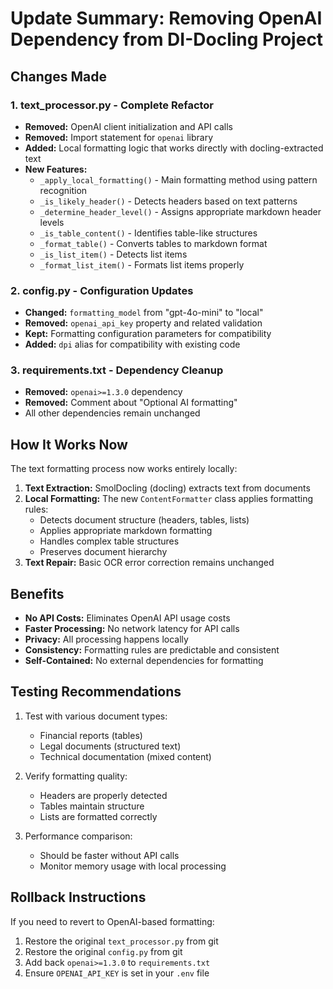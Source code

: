 # Update Summary: Removing OpenAI Dependency from DI-Docling Project

## Changes Made

### 1. **text_processor.py** - Complete Refactor
- **Removed:** OpenAI client initialization and API calls
- **Removed:** Import statement for `openai` library
- **Added:** Local formatting logic that works directly with docling-extracted text
- **New Features:**
  - `_apply_local_formatting()` - Main formatting method using pattern recognition
  - `_is_likely_header()` - Detects headers based on text patterns
  - `_determine_header_level()` - Assigns appropriate markdown header levels
  - `_is_table_content()` - Identifies table-like structures
  - `_format_table()` - Converts tables to markdown format
  - `_is_list_item()` - Detects list items
  - `_format_list_item()` - Formats list items properly

### 2. **config.py** - Configuration Updates
- **Changed:** `formatting_model` from "gpt-4o-mini" to "local"
- **Removed:** `openai_api_key` property and related validation
- **Kept:** Formatting configuration parameters for compatibility
- **Added:** `dpi` alias for compatibility with existing code

### 3. **requirements.txt** - Dependency Cleanup
- **Removed:** `openai>=1.3.0` dependency
- **Removed:** Comment about "Optional AI formatting"
- All other dependencies remain unchanged

## How It Works Now

The text formatting process now works entirely locally:

1. **Text Extraction:** SmolDocling (docling) extracts text from documents
2. **Local Formatting:** The new `ContentFormatter` class applies formatting rules:
   - Detects document structure (headers, tables, lists)
   - Applies appropriate markdown formatting
   - Handles complex table structures
   - Preserves document hierarchy
3. **Text Repair:** Basic OCR error correction remains unchanged

## Benefits

- **No API Costs:** Eliminates OpenAI API usage costs
- **Faster Processing:** No network latency for API calls
- **Privacy:** All processing happens locally
- **Consistency:** Formatting rules are predictable and consistent
- **Self-Contained:** No external dependencies for formatting

## Testing Recommendations

1. Test with various document types:
   - Financial reports (tables)
   - Legal documents (structured text)
   - Technical documentation (mixed content)
   
2. Verify formatting quality:
   - Headers are properly detected
   - Tables maintain structure
   - Lists are formatted correctly
   
3. Performance comparison:
   - Should be faster without API calls
   - Monitor memory usage with local processing

## Rollback Instructions

If you need to revert to OpenAI-based formatting:
1. Restore the original `text_processor.py` from git
2. Restore the original `config.py` from git
3. Add back `openai>=1.3.0` to `requirements.txt`
4. Ensure `OPENAI_API_KEY` is set in your `.env` file
